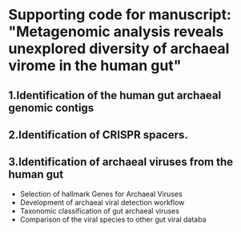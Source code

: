 # Supporting code for manuscript: "Metagenomic analysis reveals unexplored diversity of archaeal virome in the human gut"
## 1.Identification of the human gut archaeal genomic contigs
## 2.Identification of CRISPR spacers. 
## 3.Identification of archaeal viruses from the human gut
* Selection of hallmark Genes for Archaeal Viruses
* Development of archaeal viral detection workflow
* Taxonomic classification of gut archaeal viruses
* Comparison of the viral species to other gut viral databa
